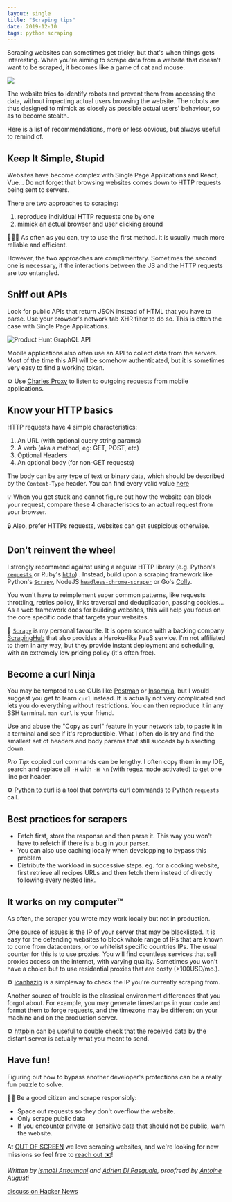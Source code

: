 ```yaml
---
layout: single
title: "Scraping tips"
date: 2019-12-10
tags: python scraping
---
```


Scraping websites can sometimes get tricky, but that's when things gets interesting.
When you're aiming to scrape data from a website that doesn't want to be scraped, it becomes like a game of cat and mouse.

![](https://i.imgur.com/HwN6qYV.jpg)

The website tries to identify robots and prevent them from accessing the data, without impacting actual users browsing the website.
The robots are thus designed to mimick as closely as possible actual users' behaviour, so as to become stealth.

Here is a list of recommendations, more or less obvious, but always useful to remind of.


## Keep It Simple, Stupid

Websites have become complex with Single Page Applications and React, Vue...
Do not forget that browsing websites comes down to HTTP requests being sent to servers.

There are two approaches to scraping:

1. reproduce individual HTTP requests one by one
2. mimick an actual browser and user clicking around

💁🏽‍♀️ As often as you can, try to use the first method. It is usually much more reliable and efficient.

However, the two approaches are complimentary.
Sometimes the second one is necessary, if the interactions between the JS and the HTTP requests are too entangled.

## Sniff out APIs

Look for public APIs that return JSON instead of HTML that you have to parse.
Use your browser's network tab XHR filter to do so.
This is often the case with Single Page Applications.

![Product Hunt GraphQL API](https://i.imgur.com/i6erv0B.gif)

Mobile applications also often use an API to collect data from the servers.
Most of the time this API will be somehow authenticated, but it is sometimes very easy to find a working token.

⚙️ Use [Charles Proxy](https://www.charlesproxy.com/) to listen to outgoing requests from mobile applications.

## Know your HTTP basics

HTTP requests have 4 simple characteristics:

1. An URL (with optional query string params)
2. A verb (aka a method, eg: GET, POST, etc)
3. Optional Headers
4. An optional body (for non-GET requests)

The body can be any type of text or binary data, which should be described by the `Content-Type` header.
You can find every valid value [here](http://www.iana.org/assignments/media-types/media-types.xhtml)

💡 When you get stuck and cannot figure out how the website can block your request, compare these 4 characteristics to an actual request from your browser.

🔒 Also, prefer HTTPs requests, websites can get suspicious otherwise.


## Don't reinvent the wheel

I strongly recommend against using a regular HTTP library (e.g. Python's [`requests`](https://requests.readthedocs.io/) or Ruby's [`http`](https://github.com/httprb/http)) .
Instead, build upon a scraping framework like Python's [`Scrapy`](https://github.com/scrapy/scrapy), NodeJS [`headless-chrome-scraper`](https://github.com/yujiosaka/headless-chrome-crawler) or Go's [Colly](https://github.com/gocolly/colly).

You won't have to reimplement super common patterns, like requests throttling, retries policy, links traversal and deduplication, passing cookies...
As a web framework does for building websites, this will help you focus on the core specific code that targets your websites.

🙌 [`Scrapy`](https://github.com/scrapy/scrapy) is my personal favourite. It is open source with a backing company [ScrapingHub](https://scrapinghub.com/scrapy-cloud) that also provides a Heroku-like PaaS service. I'm not affiliated to them in any way, but they provide instant deployment and scheduling, with an extremely low pricing policy (it's often free).

## Become a curl Ninja

You may be tempted to use GUIs like [Postman](https://www.getpostman.com/) or [Insomnia](https://insomnia.rest/), but I would suggest you get to learn `curl` instead.
It is actually not very complicated and lets you do everything without restrictions.
You can then reproduce it in any SSH terminal.
`man curl` is your friend.

Use and abuse the "Copy as curl" feature in your network tab, to paste it in a terminal and see if it's reproductible.
What I often do is try and find the smallest set of headers and body params that still succeds by bissecting down.

*Pro Tip*: copied curl commands can be lengthy.
I often copy them in my IDE, search and replace all `-H` with `-H \n` (with regex mode activated) to get one line per header.

⚙️ [Python to curl](https://curl.trillworks.com/) is a tool that converts curl commands to Python `requests` call.

## Best practices for scrapers

- Fetch first, store the response and then parse it. This way you won't have to refetch if there is a bug in your parser.
- You can also use caching locally when developping to bypass this problem
- Distribute the workload in successive steps. eg. for a cooking website, first retrieve all recipes URLs and then fetch them instead of directly following every nested link.


## It works on my computer™️

As often, the scraper you wrote may work locally but not in production.

One source of issues is the IP of your server that may be blacklisted.
It is easy for the defending websites to block whole range of IPs that are known to come from datacenters, or to whitelist specific countries IPs.
The usual counter for this is to use proxies.
You will find countless services that sell proxies access on the internet, with varying quality.
Sometimes you won't have a choice but to use residential proxies that are costy (>100USD/mo.).

⚙️ [icanhazip](https://icanhazip.com/) is a simpleway to check the IP you're currently scraping from.

Another source of trouble is the classical environment differences that you forgot about.
For example, you may generate timestamps in your code and format them to forge requests, and the timezone may be different on your machine and on the production server.

⚙️ [httpbin](https://httpbin.org/) can be useful to double check that the received data by the distant server is actually what you meant to send.

## Have fun!

Figuring out how to bypass another developer's protections can be a really fun puzzle to solve.

🤜🤛 Be a good citizen and scrape responsibly:
- Space out requests so they don't overflow the website.
- Only scrape public data
- If you encounter private or sensitive data that should not be public, warn the website.

At [OUT OF SCREEN](https://www.outofscreen.com) we love scraping websites, and we're looking for new missions so feel free to [reach out ✉️](mailto:adrien@outofscreen.com)!

*Written by [Ismaël Attoumani](https://github.com/maelorn) and [Adrien Di Pasquale](https://twitter.com/hypertextadrien/), proofread by [Antoine Augusti](https://twitter.com/AntoineAugusti)*

[discuss on Hacker News](https://news.ycombinator.com/item?id=21770576)
